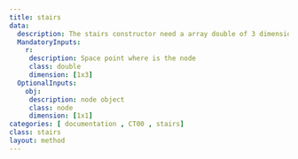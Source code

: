 ```yaml
---
title: stairs
data: 
  description: The stairs constructor need a array double of 3 dimension. 
  MandatoryInputs:   
    r: 
     description: Space point where is the node 
     class: double
     dimension: [1x3]
  OptionalInputs:
    obj:
     description: node object
     class: node
     dimension: [1x1]
categories: [ documentation , CT00 , stairs]
class: stairs
layout: method
---
```

